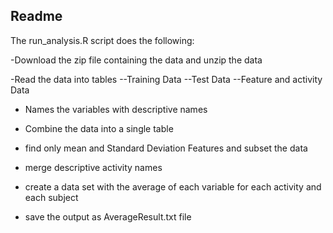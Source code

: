 ## Readme

The run_analysis.R script does the following:

-Download the zip file containing the data and unzip the data

-Read the data into tables
--Training Data
--Test Data
--Feature and activity Data

- Names the variables with descriptive names

- Combine the data into a single table

- find only mean and Standard Deviation Features and subset the data

- merge descriptive activity names

- create a data set with the average of each variable for each activity and each subject

- save the output as AverageResult.txt file

